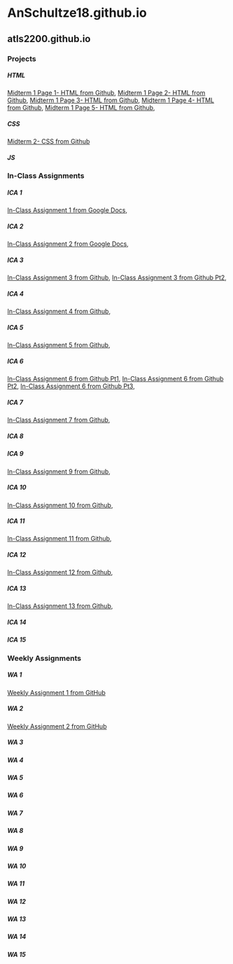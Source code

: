 # AnSchultze18.github.io

## **atls2200.github.io**
### Projects
##### HTML
  [Midterm 1 Page 1- HTML from Github](https://anschultze18.github.io/html-midterm/page1.html),
  [Midterm 1 Page 2- HTML from Github](https://anschultze18.github.io/html-midterm/page2.html),
  [Midterm 1 Page 3- HTML from Github](https://anschultze18.github.io/html-midterm/page3.html),
  [Midterm 1 Page 4- HTML from Github](https://anschultze18.github.io/html-midterm/page4.html),
  [Midterm 1 Page 5- HTML from Github](https://anschultze18.github.io/html-midterm/page5.html),
##### CSS
  [Midterm 2- CSS from Github](https://anschultze18.github.io/css-midterm/midterm.html)
##### JS
### In-Class Assignments
##### ICA 1
  [In-Class Assignment 1 from Google Docs](https://docs.google.com/document/d/1esSKxQ-tJMZd2tXkVazWOk83NGvoe8pjp5blJxbiFnI/edit?usp=sharing),
##### ICA 2
  [In-Class Assignment 2 from Google Docs](https://docs.google.com/document/d/1nsLPJE98QJZxQCIhYfC5jyj4pBHq3m67mRq6bsX2AKM/edit?usp=sharing),
##### ICA 3
  [In-Class Assignment 3 from Github](https://anschultze18.github.io/ica/ica3-part2/ica3a.html),
  [In-Class Assignment 3 from Github Pt2](https://anschultze18.github.io/ica/ica3-part2/ica3b.html),
##### ICA 4
  [In-Class Assignment 4 from Github](https://anschultze18.github.io/ica/ica4.html),
##### ICA 5
  [In-Class Assignment 5 from Github](https://anschultze18.github.io/ica/ica5.html),
##### ICA 6
  [In-Class Assignment 6 from Github Pt1](https://anschultze18.github.io/ica/ica6-part1.html),
  [In-Class Assignment 6 from Github Pt2](https://anschultze18.github.io/ica/ica6-part2.html),
  [In-Class Assignment 6 from Github Pt3](https://anschultze18.github.io/ica/ica6-part3.html),
##### ICA 7
  [In-Class Assignment 7 from Github](https://anschultze18.github.io/ica/ica7.html),
##### ICA 8

##### ICA 9
  [In-Class Assignment 9 from Github](https://anschultze18.github.io/ica/ica9/ica9.html),
##### ICA 10
  [In-Class Assignment 10 from Github](https://anschultze18.github.io/ica/ica10/ica10.html),
##### ICA 11
  [In-Class Assignment 11 from Github](https://anschultze18.github.io/ica/ica11/ica11.html),
##### ICA 12
  [In-Class Assignment 12 from Github](https://anschultze18.github.io/ica/ica12/ica12.html),
##### ICA 13
  [In-Class Assignment 13 from Github](https://anschultze18.github.io/ica/ica13/ica13.html),
##### ICA 14
##### ICA 15
### Weekly Assignments 
##### WA 1
  [Weekly Assignment 1 from GitHub](https://anschultze18.github.io/wa/wa1.html)
##### WA 2
  [Weekly Assignment 2 from GitHub](https://anschultze18.github.io/wa/wa2.html)
##### WA 3
##### WA 4
##### WA 5
##### WA 6 
##### WA 7 
##### WA 8 
##### WA 9
##### WA 10 
##### WA 11
##### WA 12
##### WA 13
##### WA 14
##### WA 15
